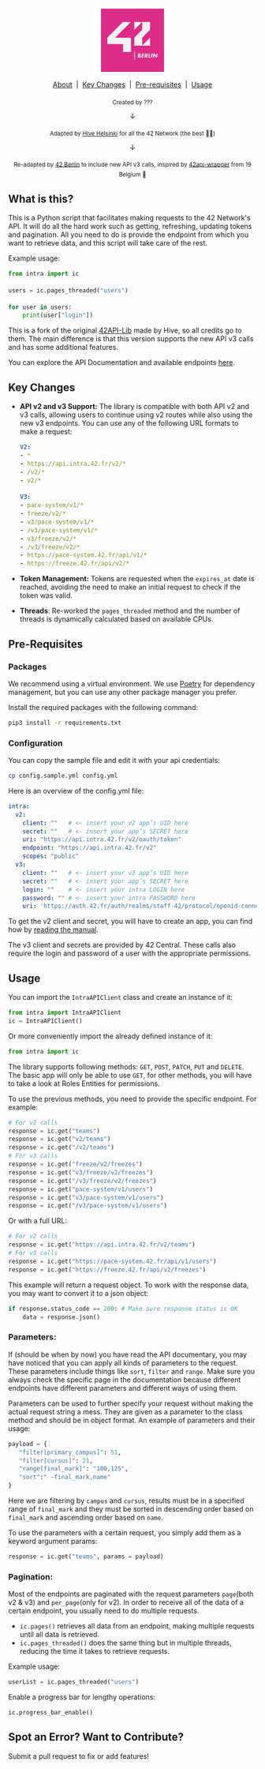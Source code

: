 <p align="center">
    <a href="https://www.42berlin.de/" target="_blank">
        <kbd>
            <img src="https://github.com/42Berlin/.github/blob/main/assets/logo-pink.png?raw=true" width="128" alt="42 Berlin logo"/>
        </kbd>
    </a>
</p>

<p align="center">
  <a href="#what-is-this">About</a> &nbsp;|&nbsp; <a href="#key-changes">Key Changes</a> &nbsp;|&nbsp; <a href="#pre-requisites">Pre-requisites</a> &nbsp;|&nbsp; <a href="#usage">Usage</a>
</p>

<p align="center">
  <sub>Created by ???</sub
</p>

<p align="center" style="margin: 0; padding: 0; line-height: 1;">&darr;</p>

<p align="center">
  <sub>Adapted by <a href="https://hive.fi">Hive Helsinki</a> for all the 42 Network (the best 🫶🏻)</sub>
</p>

<p align="center" style="margin: 0; padding: 0; line-height: 1;">&darr;</p>

<p align="center">
  <sub>Re-adapted by <a href="https://42berlin.de">42 Berlin</a> to include new API v3 calls, inspired by <a href="https://github.com/maperrea/api42-wrapper/blob/master/api42/api42.py">42api-wrapper</a> from 19 Belgium 🖤</sub>
</p>


## What is this?
This is a Python script that facilitates making requests to the 42 Network's API. It will do all the hard work such as getting, refreshing, updating tokens and pagination. All you need to do is provide the endpoint from which you want to retrieve data, and this script will take care of the rest.

Example usage:
```python
from intra import ic

users = ic.pages_threaded("users")

for user in users:
    print(user["login"])
```

This is a fork of the original [42API-Lib](https://github.com/hivehelsinki/42api-lib) made by Hive, so all credits go to them. The main difference is that this version supports the new API v3 calls and has some additional features.

You can explore the API Documentation and available endpoints [here](https://api.intra.42.fr/apidoc).

## Key Changes
* **API v2 and v3 Support:** The library is compatible with both API v2 and v3 calls, allowing users to continue using v2 routes while also using the new v3 endpoints. You can use any of the following URL formats to make a request:
  ```yaml
  V2:
  - *
  - https://api.intra.42.fr/v2/*
  - /v2/*
  - v2/*

  V3:
  - pace-system/v1/*
  - freeze/v2/*
  - v3/pace-system/v1/*
  - /v3/pace-system/v1/*
  - v3/freeze/v2/*
  - /v3/freeze/v2/*
  - https://pace-system.42.fr/api/v1/*
  - https://freeze.42.fr/api/v2/*
  ```

* **Token Management:** Tokens are requested when the `expires_at` date is reached, avoiding the need to make an initial request to check if the token was valid.

* **Threads**: Re-worked the `pages_threaded` method and the number of threads is dynamically calculated based on available CPUs.


## Pre-Requisites
### Packages
We recommend using a virtual environment. We use [Poetry](https://python-poetry.org/) for dependency management, but you can use any other package manager you prefer.

Install the required packages with the following command:
```bash
pip3 install -r requirements.txt
```

### Configuration

You can copy the sample file and edit it with your api credentials:

```bash
cp config.sample.yml config.yml
```

Here is an overview of the config.yml file:
```yaml
intra:
  v2:
    client: ""   # <- insert your v2 app’s UID here
    secret: ""   # <- insert your app’s SECRET here
    uri: "https://api.intra.42.fr/v2/oauth/token"
    endpoint: "https://api.intra.42.fr/v2"
    scopes: "public"
  v3:
    client: ""   # <- insert your v3 app’s UID here
    secret: ""   # <- insert your app’s SECRET here
    login: ""    # <- insert your intra LOGIN here
    password: "" # <- insert your intra PASSWORD here
    uri: 'https://auth.42.fr/auth/realms/staff-42/protocol/openid-connect/token'
```

To get the v2 client and secret, you will have to create an app, you can find how by [reading the manual](https://api.intra.42.fr/apidoc/guides/getting_started).

The v3 client and secrets are provided by 42 Central. These calls also require the login and password of a user with the appropriate permissions.


## Usage
You can import the `IntraAPIClient` class and create an instance of it:
```python
from intra import IntraAPIClient
ic = IntraAPIClient()
```
Or more conveniently import the already defined instance of it:
```python
from intra import ic
```

The library supports following methods: `GET`, `POST`, `PATCH`, `PUT` and `DELETE`.
The basic app will only be able to use `GET`, for other methods, you will have to take a look at Roles Entities for permissions.

To use the previous methods, you need to provide the specific endpoint. For example:
```python
# For v2 calls
response = ic.get("teams")
response = ic.get("v2/teams")
response = ic.get("/v2/teams")
# For v3 calls
response = ic.get("freeze/v2/freezes")
response = ic.get("v3/freeze/v2/freezes")
response = ic.get("/v3/freeze/v2/freezes")
response = ic.get("pace-system/v1/users")
response = ic.get("v3/pace-system/v1/users")
response = ic.get("/v3/pace-system/v1/users")
```

Or with a full URL:
```python
# For v2 calls
response = ic.get("https://api.intra.42.fr/v2/teams")
# For v3 calls
response = ic.get("https://pace-system.42.fr/api/v1/users")
response = ic.get("https://freeze.42.fr/api/v2/freezes")
```

This example will return a request object.
To work with the response data, you may want to convert it to a json object:
```python
if response.status_code == 200: # Make sure response status is OK
    data = response.json()
```

### Parameters:
If (should be when by now) you have read the API documentary, you may have noticed that you can apply all kinds of parameters to the request. These parameters include things like `sort`, `filter` and `range`. Make sure you always check the specific page in the documentation because different endpoints have different parameters and different ways of using them.

Parameters can be used to further specify your request without making the actual request string a mess. They are given as a parameter to the class method and should be in object format. An example of parameters and their usage:
```python
payload = {
   "filter[primary_campus]": 51,
   "filter[cursus]": 21,
   "range[final_mark]": "100,125",
   "sort":" -final_mark,name"
}
```

Here we are filtering by `campus` and `cursus`, results must be in a specified range of `final_mark` and they must be sorted in descending order based on `final_mark` and ascending order based on `name`.

To use the parameters with a certain request, you simply add them as a keyword argument params:
```python
response = ic.get("teams", params = payload)
```

### Pagination:
Most of the endpoints are paginated with the request parameters `page`(both v2 & v3) and `per_page`(only for v2). In order to receive all of the data of a certain endpoint, you usually need to do multiple requests.

* `ic.pages()` retrieves all data from an endpoint, making multiple requests until all data is retrieved.
* `ic.pages_threaded()` does the same thing but in multiple threads, reducing the time it takes to retrieve requests.

Example usage:
```python
userList = ic.pages_threaded("users")
```
Enable a progress bar for lengthy operations:
```python
ic.progress_bar_enable()
```

## Spot an Error? Want to Contribute?
Submit a pull request to fix or add features!
